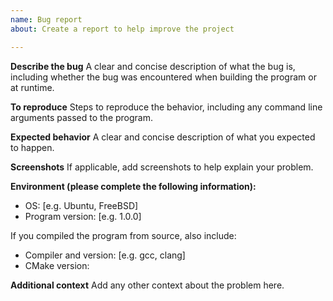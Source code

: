 ```yaml
---
name: Bug report
about: Create a report to help improve the project

---
```


**Describe the bug**
A clear and concise description of what the bug is, including whether the bug was encountered when building the program or at runtime.

**To reproduce**
Steps to reproduce the behavior, including any command line arguments passed to the program.

**Expected behavior**
A clear and concise description of what you expected to happen.

**Screenshots**
If applicable, add screenshots to help explain your problem.

**Environment (please complete the following information):**
 - OS: [e.g. Ubuntu, FreeBSD]
 - Program version: [e.g. 1.0.0]

If you compiled the program from source, also include:
 - Compiler and version: [e.g. gcc, clang]
 - CMake version:

**Additional context**
Add any other context about the problem here.
